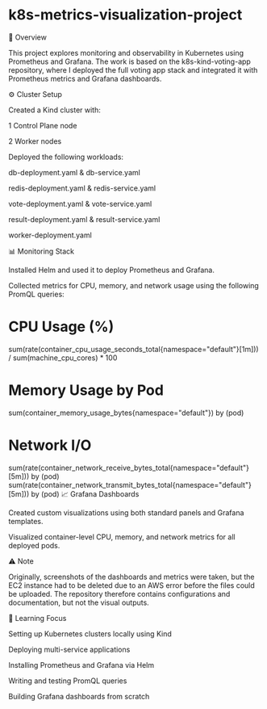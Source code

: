 # k8s-metrics-visualization-project

🧩 Overview

This project explores monitoring and observability in Kubernetes using Prometheus and Grafana.
The work is based on the k8s-kind-voting-app
 repository, where I deployed the full voting app stack and integrated it with Prometheus metrics and Grafana dashboards.

⚙️ Cluster Setup

Created a Kind cluster with:

1 Control Plane node

2 Worker nodes

Deployed the following workloads:

db-deployment.yaml & db-service.yaml

redis-deployment.yaml & redis-service.yaml

vote-deployment.yaml & vote-service.yaml

result-deployment.yaml & result-service.yaml

worker-deployment.yaml

📊 Monitoring Stack

Installed Helm and used it to deploy Prometheus and Grafana.

Collected metrics for CPU, memory, and network usage using the following PromQL queries:

# CPU Usage (%)
sum(rate(container_cpu_usage_seconds_total{namespace="default"}[1m])) / sum(machine_cpu_cores) * 100

# Memory Usage by Pod
sum(container_memory_usage_bytes{namespace="default"}) by (pod)

# Network I/O
sum(rate(container_network_receive_bytes_total{namespace="default"}[5m])) by (pod)
sum(rate(container_network_transmit_bytes_total{namespace="default"}[5m])) by (pod)
📈 Grafana Dashboards

Created custom visualizations using both standard panels and Grafana templates.

Visualized container-level CPU, memory, and network metrics for all deployed pods.

⚠️ Note

Originally, screenshots of the dashboards and metrics were taken, but the EC2 instance had to be deleted due to an AWS error before the files could be uploaded. The repository therefore contains configurations and documentation, but not the visual outputs.

🧠 Learning Focus

Setting up Kubernetes clusters locally using Kind

Deploying multi-service applications

Installing Prometheus and Grafana via Helm

Writing and testing PromQL queries

Building Grafana dashboards from scratch

